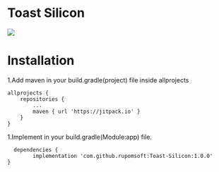 # Toast Silicon
[![](https://jitpack.io/v/rupomsoft/Toast-Silicon.svg)](https://jitpack.io/#rupomsoft/Toast-Silicon)

# Installation 

1.Add maven in your build.gradle(project) file inside allprojects 

	allprojects {
		repositories {
			...
			maven { url 'https://jitpack.io' }
		}
	}

1.Implement in your build.gradle(Module:app) file.

	  dependencies {
	        implementation 'com.github.rupomsoft:Toast-Silicon:1.0.0'
	}
